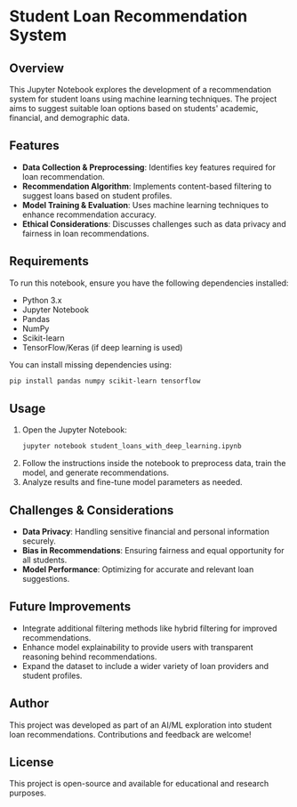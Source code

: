 # Student Loan Recommendation System

## Overview

This Jupyter Notebook explores the development of a recommendation system for student loans using machine learning techniques. The project aims to suggest suitable loan options based on students' academic, financial, and demographic data.

## Features

- **Data Collection & Preprocessing**: Identifies key features required for loan recommendation.
- **Recommendation Algorithm**: Implements content-based filtering to suggest loans based on student profiles.
- **Model Training & Evaluation**: Uses machine learning techniques to enhance recommendation accuracy.
- **Ethical Considerations**: Discusses challenges such as data privacy and fairness in loan recommendations.

## Requirements

To run this notebook, ensure you have the following dependencies installed:

- Python 3.x
- Jupyter Notebook
- Pandas
- NumPy
- Scikit-learn
- TensorFlow/Keras (if deep learning is used)

You can install missing dependencies using:

```bash
pip install pandas numpy scikit-learn tensorflow
```

## Usage

1. Open the Jupyter Notebook:
   ```bash
   jupyter notebook student_loans_with_deep_learning.ipynb
   ```
2. Follow the instructions inside the notebook to preprocess data, train the model, and generate recommendations.
3. Analyze results and fine-tune model parameters as needed.

## Challenges & Considerations

- **Data Privacy**: Handling sensitive financial and personal information securely.
- **Bias in Recommendations**: Ensuring fairness and equal opportunity for all students.
- **Model Performance**: Optimizing for accurate and relevant loan suggestions.

## Future Improvements

- Integrate additional filtering methods like hybrid filtering for improved recommendations.
- Enhance model explainability to provide users with transparent reasoning behind recommendations.
- Expand the dataset to include a wider variety of loan providers and student profiles.

## Author

This project was developed as part of an AI/ML exploration into student loan recommendations. Contributions and feedback are welcome!

## License

This project is open-source and available for educational and research purposes.

